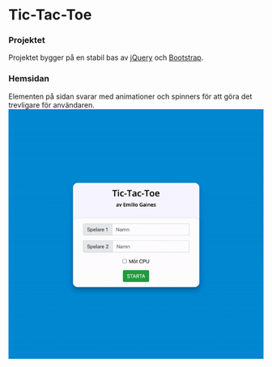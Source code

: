 # Tic-Tac-Toe
### Projektet
Projektet bygger på en stabil bas av [jQuery](https://jquery.com/) och [Bootstrap](https://getbootstrap.com/).

### Hemsidan
Elementen på sidan svarar med animationer och spinners för att göra det trevligare för användaren.  
![GIF av hemsidan](showcase.gif)
